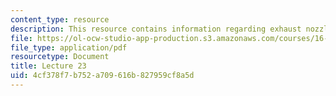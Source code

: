 ```yaml
---
content_type: resource
description: This resource contains information regarding exhaust nozzles.
file: https://ol-ocw-studio-app-production.s3.amazonaws.com/courses/16-50-introduction-to-propulsion-systems-spring-2012/4cf378f7b752a709616b827959cf8a5d_MIT16_50S12_lec23.pdf
file_type: application/pdf
resourcetype: Document
title: Lecture 23
uid: 4cf378f7-b752-a709-616b-827959cf8a5d
---
```

